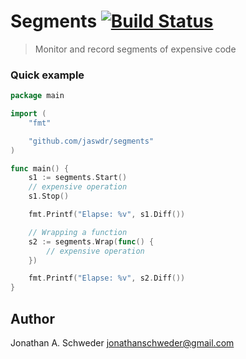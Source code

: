 # Segments [![Build Status](https://travis-ci.com/jaswdr/segments.svg?branch=master)](https://travis-ci.com/jaswdr/segments)

> Monitor and record segments of expensive code

### Quick example

```go
package main

import (
    "fmt"

    "github.com/jaswdr/segments"
)

func main() {
    s1 := segments.Start()
    // expensive operation
    s1.Stop()

    fmt.Printf("Elapse: %v", s1.Diff())

    // Wrapping a function
    s2 := segments.Wrap(func() {
        // expensive operation
    })

    fmt.Printf("Elapse: %v", s2.Diff())
}
```

## Author

Jonathan A. Schweder <jonathanschweder@gmail.com>
